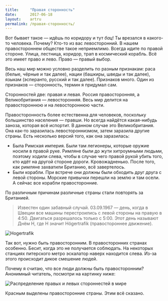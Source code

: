 ```yaml
---
title:     "Правая сторонность"
date:      2017-06-18
layout:    artru
permalink: /правая-сторонность/
---
```

Вот бывает такое — идёшь по коридору и тут _бац_! Ты врезался в какого-то человека. Почему? Кто-то из вас левосторонний. В нашем правостороннем обществе такое неприемлимо. Всегда идите по правой стороне. Улица, лестница, коридор, трап в космический корабль. Всё это имеет право и лево. Право — правый выбор.

Весь наш мир можно условно разделить по разным признакам: раса (белые, чёрные и так далее), нации (башкиры, шведы и так далее), языкам (эсперанто, русский и так далее). Признаков много. Один из признаков — сторонность, термин я придумал сам.

Сторонностей две: правая и левая. Россия правосторонняя, а Великобритания — левосторонняя. Весь мир делится на правостороннюю и на левостороннюю части.

Правосторонность более естественна для человеков, поскольку большинство населения — правши. Но всегда найдётся какая-нибудь заноза, которая всё испортит. В данном случае это Великобритания. Она как-то заразилась левостороннизмом, затем заразила другие страны. Есть несколько версий того, как она заразилась:

- Была Римская империя. Были там легионеры, которые оружие носили в правой руке. Римляне были до жути хитроумными людьми, поэтому ходили слева, чтобы в случае чего правой рукой убить того, кто идёт на другой стороне дороги. Кровожадненько. После того, как римляне захватили Британию, всё завертелось.
- Были корабли. При встрече они должны были обходить друг друга с левой стороны. Морские привычки перешли на землю и там осели. А сейчас все корабли правосторонние.

По различным причинам различные страны стали повторять за Британией. 

> Известен один забавный случай. 03.09.1967 — день, когда в Швеции все машины перестроились с левой стороны на правую в 4:50. Двигаться разрешалось только с 5:00. Этот день называют Днём H, где H значит Högertrafik (правостороннее движение).

![Hogertrafik](https://upload.wikimedia.org/wikipedia/commons/thumb/1/1f/Kungsgatan_1967.jpg/1024px-Kungsgatan_1967.jpg)

Так вот, нужно быть правосторонним. В правосторонних странах особенно. Бесит, когда это не
получается соблюдать. На некоторых станциях питерского метро эскалатор наверх находится слева. Из-за этого происходит дикое смешение людей.

Почему я считаю, что все люди должны быть правосторонним? Анонимный читатель, посмотри на
картинку ниже:

![Распределение правых и левых стороннестей в мире](https://upload.wikimedia.org/wikipedia/commons/3/32/Countries_driving_on_the_left_or_right.svg)

Красным выделены правосторонние страны. Этим всё сказано.

